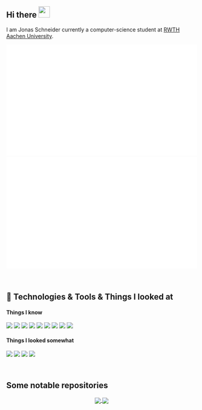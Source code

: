 ## Hi there <img src="https://raw.githubusercontent.com/MartinHeinz/MartinHeinz/master/wave.gif" width="30px" height="30px" />

I am Jonas Schneider currently a computer-science student at [RWTH Aachen University](https://rwth-aachen.de). 

<p align="center">
    <img src="https://raw.githubusercontent.com/jonsch318/github-stats/master/generated/overview.svg#gh-dark-mode-only"/> 
    <img src="https://raw.githubusercontent.com/jonsch318/github-stats/master/generated/languages.svg#gh-dark-mode-only"/>
</p>

<br/>

## 🔧 Technologies & Tools & Things I looked at
#### Things I know
![](https://img.shields.io/badge/OS-Linux-informational?style=flat&logo=linux&logoColor=white&color=2bbc8a)
![](https://img.shields.io/badge/Editor-Neovim-informational?style=flat&logo=neovim&logoColor=white&color=2bbc8a)
![](https://img.shields.io/badge/Shell-Fish-informational?style=flat&logo=fishshell&logoColor=white&color=2bbc8a)
![](https://img.shields.io/badge/Code-Go-informational?style=flat&logo=go&logoColor=white&color=2bbc8a)
![](https://img.shields.io/badge/Code-JavaScript-informational?style=flat&logo=javascript&logoColor=white&color=2bbc8a)
![](https://img.shields.io/badge/Code-TypeScript-informational?style=flat&logo=typescript&logoColor=white&color=2bbc8a)
![](https://img.shields.io/badge/Frameworks-Next.js-informational?style=flat&logo=nextdotjs&logoColor=white&color=2bbc8a)
![](https://img.shields.io/badge/Tools-Docker-informational?style=flat&logo=docker&logoColor=white&color=2bbc8a)
![](https://img.shields.io/badge/Tools-Kubernetes-informational?style=flat&logo=kubernetes&logoColor=white&color=2bbc8a)


#### Things I looked somewhat

![](https://img.shields.io/badge/Code-Rust-informational?style=flat&logo=rust&logoColor=white&color=2bbc8a)
![](https://img.shields.io/badge/Tools-PostgreSQL-informational?style=flat&logo=postgresql&logoColor=white&color=2bbc8a)
![](https://img.shields.io/badge/Frameworks-Svelte-informational?style=flat&logo=svelte&logoColor=white&color=2bbc8a)
![](https://img.shields.io/badge/Tools-Bazel-informational?style=flat&logo=bazel&logoColor=white&color=2bbc8a)

<br/>

## Some notable repositories

<p align="center">
    <a href="https://github.com/jonsch318/.dotfiles">
      <img align="center" height="120" src="https://github-readme-stats.vercel.app/api/pin/?username=jonsch318&repo=.dotfiles&title_color=ffffff&text_color=c9cacc&icon_color=2bbc8a&bg_color=00000000&border_color=41454B" />
    </a>    
    <a href="https://github.com/htwr-aachen/htwr-aachen.de">
      <img align="center" height="120" src="https://github-readme-stats.vercel.app/api/pin/?username=htwr-aachen&repo=htwr-aachen.de&title_color=ffffff&text_color=c9cacc&icon_color=2bbc8a&bg_color=00000000&border_color=41454B" />
    </a>
</p>
